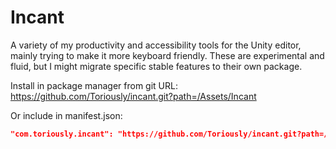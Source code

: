 # Incant
A variety of my productivity and accessibility tools for the Unity editor, mainly trying to make it more keyboard friendly.
These are experimental and fluid, but I might migrate specific stable features to their own package.

Install in package manager from git URL:
https://github.com/Toriously/incant.git?path=/Assets/Incant

Or include in manifest.json:
```json
"com.toriously.incant": "https://github.com/Toriously/incant.git?path=/Assets/Incant",
```